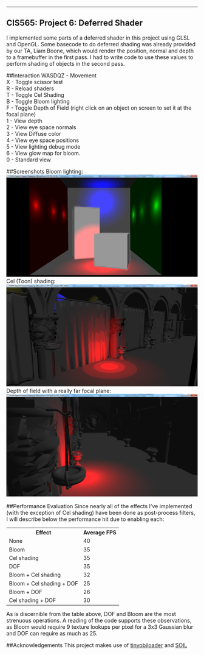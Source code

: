 -------------------------------------------------------------------------------
CIS565: Project 6: Deferred Shader
-------------------------------------------------------------------------------
I implemented some parts of a deferred shader in this project using GLSL and OpenGL. Some basecode 
to do deferred shading was already provided by our TA, Liam Boone, which would render the position, 
normal and depth to a framebuffer in the first pass. I had to write code to use these values to perform 
shading of objects in the second pass.

##Interaction 
WASDQZ - Movement  
X - Toggle scissor test  
R - Reload shaders  
T - Toggle Cel Shading  
B - Toggle Bloom lighting  
F - Toggle Depth of Field (right click on an object on screen to set it at the focal plane)  
1 - View depth  
2 - View eye space normals  
3 - View Diffuse color  
4 - View eye space positions  
5 - View lighting debug mode  
6 - View glow map for bloom.  
0 - Standard view  
  
##Screenshots
Bloom lighting:  
![Bloom](shots/bloom_box.png)  
Cel (Toon) shading:  
![Cel shading](shots/toon_shading.png)  
Depth of field with a really far focal plane:  
![DOF](shots/really_far_dof.png)  

##Performance Evaluation
Since nearly all of the effects I've implemented (with the exception of Cel shading) have been done 
as post-process filters, I will describe below the performance hit due to enabling each:  
  
<table>
<tr>
<th>Effect</td>
<th>Average FPS</td>
</tr>
<tr>
<td>None</td>
<td>40</td>
</tr>
<tr>
<td>Bloom</td>
<td>35</td>
</tr>
<tr>
<td>Cel shading</td>
<td>35</td>
</tr>
<tr>
<td>DOF</td>
<td>35</td>
</tr>
<tr>
<td>Bloom + Cel shading</td>
<td>32</td>
</tr>
<tr>
<td>Bloom + Cel shading + DOF</td>
<td>25</td>
</tr>
<tr>
<td>Bloom + DOF</td>
<td>26</td>
</tr>
<tr>
<td>Cel shading + DOF</td>
<td>30</td>
</tr>
</table> 
  
As is discernible from the table above, DOF and Bloom are the most strenuous operations. A reading of the code 
supports these observations, as Bloom would require 9 texture lookups per pixel for a 3x3 Gaussian blur and DOF 
can require as much as 25.

##Acknowledgements
This project makes use of [tinyobjloader](http://syoyo.github.io/tinyobjloader/) and [SOIL](http://lonesock.net/soil.html)
